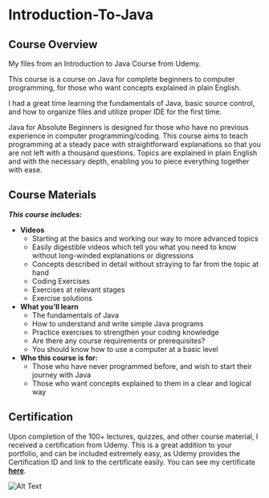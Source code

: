 # Introduction-To-Java
## Course Overview
My files from an Introduction to Java Course from Udemy. 

This course is a course on Java for complete beginners to computer programming, for those who want concepts explained in plain English.

I had a great time learning the fundamentals of Java, basic source control, and how to organize files and utilize proper IDE for the first time. 

Java for Absolute Beginners is designed for those who have no previous experience in computer programming/coding. This course aims to teach programming at a steady pace with straightforward explanations so that you are not left with a thousand questions. Topics are explained in plain English and with the necessary depth, enabling you to piece everything together with ease.

## Course Materials
***This course includes:***
* **Videos**
  * Starting at the basics and working our way to more advanced topics
  * Easily digestible videos which tell you what you need to know without long-winded explanations or digressions
  * Concepts described in detail without straying to far from the topic at hand
  * Coding Exercises
  * Exercises at relevant stages
  * Exercise solutions
* **What you’ll learn**
  * The fundamentals of Java
  * How to understand and write simple Java programs
  * Practice exercises to strengthen your coding knowledge
  * Are there any course requirements or prerequisites?
  * You should know how to use a computer at a basic level
* **Who this course is for:**
  * Those who have never programmed before, and wish to start their journey with Java
  * Those who want concepts explained to them in a clear and logical way
## Certification
Upon completion of the 100+ lectures, quizzes, and other course material, I received a certification from Udemy. This is a great addition to 
your portfolio, and can be included extremely easy, as Udemy provides the Certification ID and link to the certificate easily. 
You can see my certificate **[here](https://udemy-certificate.s3.amazonaws.com/pdf/UC-2884d430-a92a-4bab-a309-0d00f47dbe8a.pdf)**.

![Alt Text](https://about.udemy.com/wp-content/uploads/2021/10/TURBO-ANIMATION-CONCEPT.gif)
